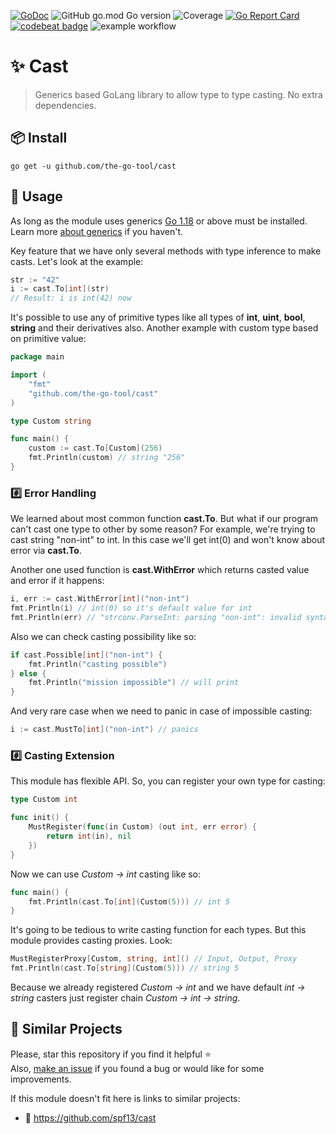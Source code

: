 [![GoDoc](https://godoc.org/github.com/the-go-tool/cast?status.svg)](https://godoc.org/github.com/the-go-tool/cast)
![GitHub go.mod Go version](https://img.shields.io/github/go-mod/go-version/the-go-tool/cast)
![Coverage](https://img.shields.io/badge/Coverage-73.5%25-brightgreen)
[![Go Report Card](https://goreportcard.com/badge/github.com/the-go-tool/cast)](https://goreportcard.com/report/github.com/the-go-tool/cast)
[![codebeat badge](https://codebeat.co/badges/9c37fc37-7990-4498-bf70-a213abf6fbfe)](https://codebeat.co/projects/github-com-the-go-tool-cast-init)
![example workflow](https://github.com/the-go-tool/cast/actions/workflows/.github/workflows/ci.yaml/badge.svg)

# :sparkles: Cast
> Generics based GoLang library to allow type to type casting.
> No extra dependencies.

## :package: Install
`go get -u github.com/the-go-tool/cast`

## 🚀 Usage
As long as the module uses generics [Go 1.18](https://go.dev)
or above must be installed. Learn more
[about generics](https://go.dev/blog/why-generics) if you haven't.

Key feature that we have only several methods with type inference to make casts. Let's look at the example:

```go
str := "42"
i := cast.To[int](str)
// Result: i is int(42) now
```

It's possible to use any of primitive types like all types of
**int**, **uint**, **bool**, **string** and their derivatives also.
Another example with custom type based on primitive value:

```go
package main

import (
    "fmt"
    "github.com/the-go-tool/cast"
)

type Custom string

func main() {
    custom := cast.To[Custom](256)
    fmt.Println(custom) // string "256"
}
```

### :hash: Error Handling
We learned about most common function **cast.To**. But what if our program can't cast one type to other by some reason? For example, we're trying
to cast string "non-int" to int. In this case we'll get int(0) and
won't know about error via **cast.To**.

Another one used function is **cast.WithError** which returns casted value
and error if it happens:

```go
i, err := cast.WithError[int]("non-int")
fmt.Println(i) // int(0) so it's default value for int
fmt.Println(err) // "strconv.ParseInt: parsing "non-int": invalid syntax"
```

Also we can check casting possibility like so:

```go
if cast.Possible[int]("non-int") {
    fmt.Println("casting possible")
} else {
    fmt.Println("mission impossible") // will print
}
```

And very rare case when we need to panic in case of impossible casting:

```go
i := cast.MustTo[int]("non-int") // panics
```

### :hash: Casting Extension
This module has flexible API. So, you can register your own type for casting:

```go
type Custom int

func init() {
    MustRegister(func(in Custom) (out int, err error) {
		return int(in), nil
	})
}
```

Now we can use _Custom -> int_ casting like so:

```go
func main() {
    fmt.Println(cast.To[int](Custom(5))) // int 5
}
```

It's going to be tedious to write casting function for each types.
But this module provides casting proxies. Look:

```go
MustRegisterProxy[Custom, string, int]() // Input, Output, Proxy
fmt.Println(cast.To[string](Custom(5))) // string 5
```

Because we already registered _Custom -> int_ and we have default
_int -> string_ casters just register chain _Custom -> int -> string_.

## :link: Similar Projects
Please, star this repository if you find it helpful :star:  
Also, [make an issue](https://github.com/the-go-tool/cast/issues)
if you found a bug or would like for some improvements.

If this module doesn't fit here is links to similar projects:
- :link: https://github.com/spf13/cast
